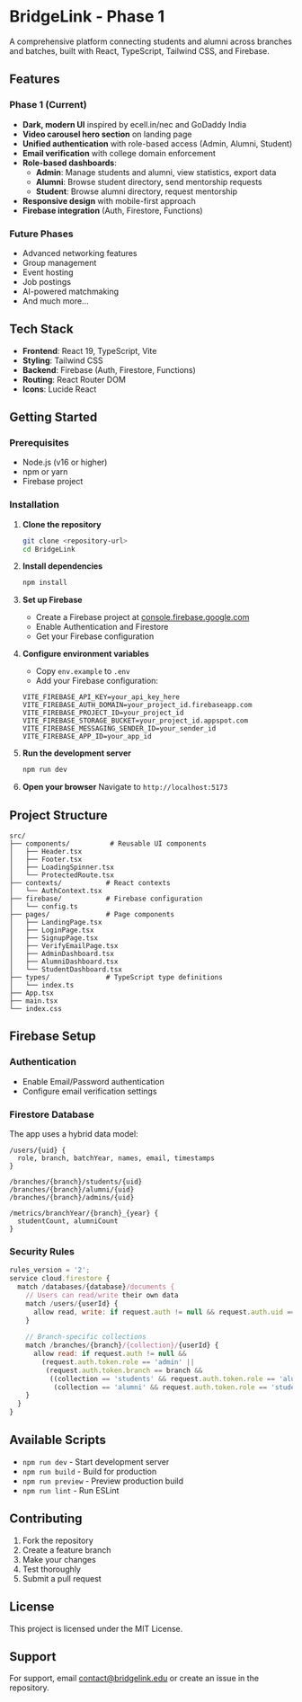 # BridgeLink - Phase 1

A comprehensive platform connecting students and alumni across branches and batches, built with React, TypeScript, Tailwind CSS, and Firebase.

## Features

### Phase 1 (Current)
- **Dark, modern UI** inspired by ecell.in/nec and GoDaddy India
- **Video carousel hero section** on landing page
- **Unified authentication** with role-based access (Admin, Alumni, Student)
- **Email verification** with college domain enforcement
- **Role-based dashboards**:
  - **Admin**: Manage students and alumni, view statistics, export data
  - **Alumni**: Browse student directory, send mentorship requests
  - **Student**: Browse alumni directory, request mentorship
- **Responsive design** with mobile-first approach
- **Firebase integration** (Auth, Firestore, Functions)

### Future Phases
- Advanced networking features
- Group management
- Event hosting
- Job postings
- AI-powered matchmaking
- And much more...

## Tech Stack

- **Frontend**: React 19, TypeScript, Vite
- **Styling**: Tailwind CSS
- **Backend**: Firebase (Auth, Firestore, Functions)
- **Routing**: React Router DOM
- **Icons**: Lucide React

## Getting Started

### Prerequisites

- Node.js (v16 or higher)
- npm or yarn
- Firebase project

### Installation

1. **Clone the repository**
   ```bash
   git clone <repository-url>
   cd BridgeLink
   ```

2. **Install dependencies**
   ```bash
   npm install
   ```

3. **Set up Firebase**
   - Create a Firebase project at [console.firebase.google.com](https://console.firebase.google.com)
   - Enable Authentication and Firestore
   - Get your Firebase configuration

4. **Configure environment variables**
   - Copy `env.example` to `.env`
   - Add your Firebase configuration:
   ```env
   VITE_FIREBASE_API_KEY=your_api_key_here
   VITE_FIREBASE_AUTH_DOMAIN=your_project_id.firebaseapp.com
   VITE_FIREBASE_PROJECT_ID=your_project_id
   VITE_FIREBASE_STORAGE_BUCKET=your_project_id.appspot.com
   VITE_FIREBASE_MESSAGING_SENDER_ID=your_sender_id
   VITE_FIREBASE_APP_ID=your_app_id
   ```

5. **Run the development server**
   ```bash
   npm run dev
   ```

6. **Open your browser**
   Navigate to `http://localhost:5173`

## Project Structure

```
src/
├── components/          # Reusable UI components
│   ├── Header.tsx
│   ├── Footer.tsx
│   ├── LoadingSpinner.tsx
│   └── ProtectedRoute.tsx
├── contexts/           # React contexts
│   └── AuthContext.tsx
├── firebase/           # Firebase configuration
│   └── config.ts
├── pages/              # Page components
│   ├── LandingPage.tsx
│   ├── LoginPage.tsx
│   ├── SignupPage.tsx
│   ├── VerifyEmailPage.tsx
│   ├── AdminDashboard.tsx
│   ├── AlumniDashboard.tsx
│   └── StudentDashboard.tsx
├── types/              # TypeScript type definitions
│   └── index.ts
├── App.tsx
├── main.tsx
└── index.css
```

## Firebase Setup

### Authentication
- Enable Email/Password authentication
- Configure email verification settings

### Firestore Database
The app uses a hybrid data model:

```
/users/{uid} {
  role, branch, batchYear, names, email, timestamps
}

/branches/{branch}/students/{uid}
/branches/{branch}/alumni/{uid}
/branches/{branch}/admins/{uid}

/metrics/branchYear/{branch}_{year} {
  studentCount, alumniCount
}
```

### Security Rules
```javascript
rules_version = '2';
service cloud.firestore {
  match /databases/{database}/documents {
    // Users can read/write their own data
    match /users/{userId} {
      allow read, write: if request.auth != null && request.auth.uid == userId;
    }
    
    // Branch-specific collections
    match /branches/{branch}/{collection}/{userId} {
      allow read: if request.auth != null && 
        (request.auth.token.role == 'admin' || 
         (request.auth.token.branch == branch && 
          ((collection == 'students' && request.auth.token.role == 'alumni') ||
           (collection == 'alumni' && request.auth.token.role == 'student'))));
    }
  }
}
```

## Available Scripts

- `npm run dev` - Start development server
- `npm run build` - Build for production
- `npm run preview` - Preview production build
- `npm run lint` - Run ESLint

## Contributing

1. Fork the repository
2. Create a feature branch
3. Make your changes
4. Test thoroughly
5. Submit a pull request

## License

This project is licensed under the MIT License.

## Support

For support, email contact@bridgelink.edu or create an issue in the repository.